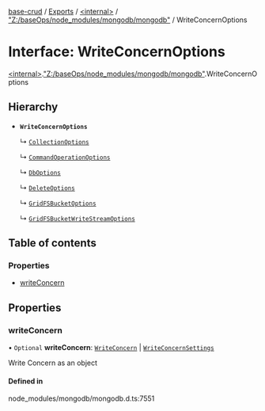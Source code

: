 [base-crud](../README.md) / [Exports](../modules.md) / [\<internal\>](../modules/internal_.md) / ["Z:/baseOps/node\_modules/mongodb/mongodb"](../modules/internal_._Z__baseOps_node_modules_mongodb_mongodb_.md) / WriteConcernOptions

# Interface: WriteConcernOptions

[\<internal\>](../modules/internal_.md).["Z:/baseOps/node\_modules/mongodb/mongodb"](../modules/internal_._Z__baseOps_node_modules_mongodb_mongodb_.md).WriteConcernOptions

## Hierarchy

- **`WriteConcernOptions`**

  ↳ [`CollectionOptions`](internal_._Z__baseOps_node_modules_mongodb_mongodb_.CollectionOptions.md)

  ↳ [`CommandOperationOptions`](internal_._Z__baseOps_node_modules_mongodb_mongodb_.CommandOperationOptions.md)

  ↳ [`DbOptions`](internal_._Z__baseOps_node_modules_mongodb_mongodb_.DbOptions.md)

  ↳ [`DeleteOptions`](internal_._Z__baseOps_node_modules_mongodb_mongodb_.DeleteOptions.md)

  ↳ [`GridFSBucketOptions`](internal_._Z__baseOps_node_modules_mongodb_mongodb_.GridFSBucketOptions.md)

  ↳ [`GridFSBucketWriteStreamOptions`](internal_._Z__baseOps_node_modules_mongodb_mongodb_.GridFSBucketWriteStreamOptions.md)

## Table of contents

### Properties

- [writeConcern](internal_._Z__baseOps_node_modules_mongodb_mongodb_.WriteConcernOptions.md#writeconcern)

## Properties

### writeConcern

• `Optional` **writeConcern**: [`WriteConcern`](../classes/internal_._Z__baseOps_node_modules_mongodb_mongodb_.WriteConcern.md) \| [`WriteConcernSettings`](internal_._Z__baseOps_node_modules_mongodb_mongodb_.WriteConcernSettings.md)

Write Concern as an object

#### Defined in

node_modules/mongodb/mongodb.d.ts:7551
